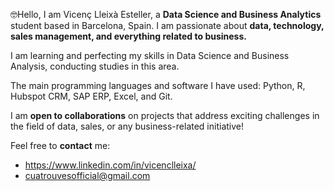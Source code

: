 

🤓Hello, I am Vicenç Lleixà Esteller, a **Data Science and Business Analytics** student based in Barcelona, Spain. 
I am passionate about **data, technology, sales management, and everything related to business.**

I am learning and perfecting my skills in Data Science and Business Analysis, conducting studies in this area. 

The main programming languages and software I have used: Python, R, Hubspot CRM, SAP ERP, Excel, and Git.

I am **open to collaborations** on projects that address exciting challenges in the field of data, sales, or any business-related initiative!

Feel free to **contact** me: 
- https://www.linkedin.com/in/vicenclleixa/
- cuatrouvesofficial@gmail.com



<!---
vicenclleixa/vicenclleixa is a ✨ special ✨ repository because its `README.md` (this file) appears on your GitHub profile.
You can click the Preview link to take a look at your changes.
--->
